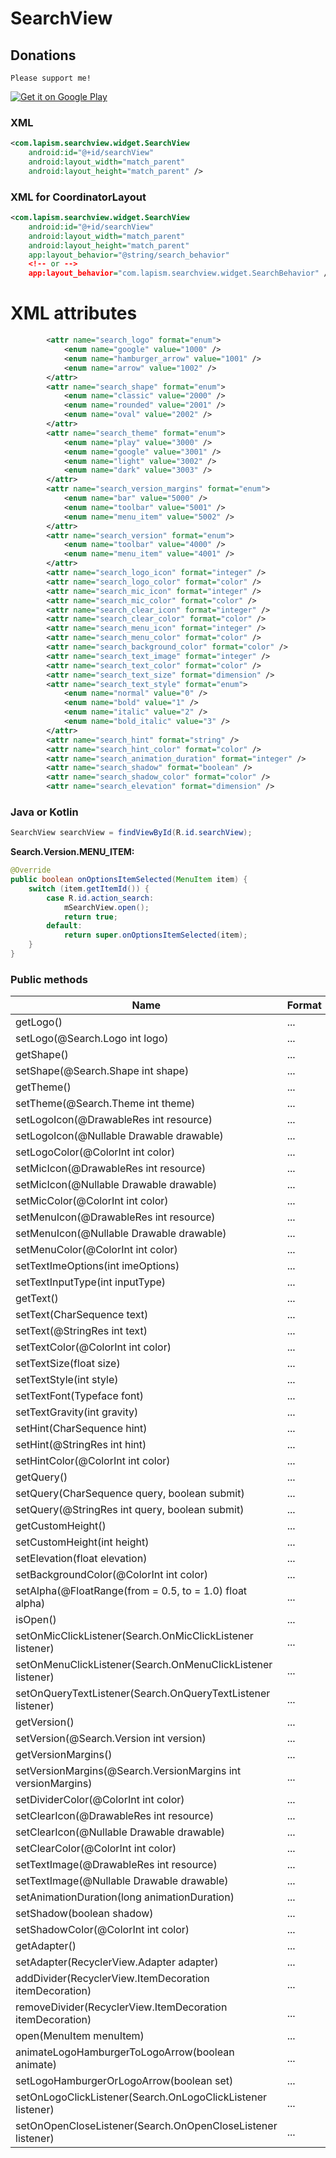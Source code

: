# SearchView

## Donations

`Please support me!`

<a href="https://www.paypal.me/lapism">
  <img alt="Get it on Google Play"
       src="https://github.com/lapism/SearchView-SearchBar/blob/master/images/donate.png" />
</a>

### XML
```xml
<com.lapism.searchview.widget.SearchView
    android:id="@+id/searchView"
    android:layout_width="match_parent"
    android:layout_height="match_parent" />
```

### XML for CoordinatorLayout
```xml
<com.lapism.searchview.widget.SearchView
    android:id="@+id/searchView"
    android:layout_width="match_parent"
    android:layout_height="match_parent"
    app:layout_behavior="@string/search_behavior"
    <!-- or -->
    app:layout_behavior="com.lapism.searchview.widget.SearchBehavior" />
```

# XML attributes
```xml
        <attr name="search_logo" format="enum">
            <enum name="google" value="1000" />
            <enum name="hamburger_arrow" value="1001" />
            <enum name="arrow" value="1002" />
        </attr>
        <attr name="search_shape" format="enum">
            <enum name="classic" value="2000" />
            <enum name="rounded" value="2001" />
            <enum name="oval" value="2002" />
        </attr>
        <attr name="search_theme" format="enum">
            <enum name="play" value="3000" />
            <enum name="google" value="3001" />
            <enum name="light" value="3002" />
            <enum name="dark" value="3003" />
        </attr>
        <attr name="search_version_margins" format="enum">
            <enum name="bar" value="5000" />
            <enum name="toolbar" value="5001" />
            <enum name="menu_item" value="5002" />
        </attr>
        <attr name="search_version" format="enum">
            <enum name="toolbar" value="4000" />
            <enum name="menu_item" value="4001" />
        </attr>
        <attr name="search_logo_icon" format="integer" />
        <attr name="search_logo_color" format="color" />
        <attr name="search_mic_icon" format="integer" />
        <attr name="search_mic_color" format="color" />
        <attr name="search_clear_icon" format="integer" />
        <attr name="search_clear_color" format="color" />
        <attr name="search_menu_icon" format="integer" />
        <attr name="search_menu_color" format="color" />
        <attr name="search_background_color" format="color" />
        <attr name="search_text_image" format="integer" />
        <attr name="search_text_color" format="color" />
        <attr name="search_text_size" format="dimension" />
        <attr name="search_text_style" format="enum">
            <enum name="normal" value="0" />
            <enum name="bold" value="1" />
            <enum name="italic" value="2" />
            <enum name="bold_italic" value="3" />
        </attr>
        <attr name="search_hint" format="string" />
        <attr name="search_hint_color" format="color" />
        <attr name="search_animation_duration" format="integer" />
        <attr name="search_shadow" format="boolean" />
        <attr name="search_shadow_color" format="color" />
        <attr name="search_elevation" format="dimension" />
```

### Java or Kotlin
```java
SearchView searchView = findViewById(R.id.searchView);
```

**Search.Version.MENU_ITEM:**
```java
@Override
public boolean onOptionsItemSelected(MenuItem item) {
    switch (item.getItemId()) {
        case R.id.action_search:
            mSearchView.open();
            return true;
        default:
            return super.onOptionsItemSelected(item);
    }
}
```

### Public methods
| Name | Format | Default | Description
| ------ | ------ |  ------ |------ |
| getLogo() | ... | ... | ...
| setLogo(@Search.Logo int logo) | ... | ... | ...
| getShape() | ... | ... | ...
| setShape(@Search.Shape int shape) | ... | ... | ...
| getTheme() | ... | ... | ...
| setTheme(@Search.Theme int theme) | ... | ... | ...
| setLogoIcon(@DrawableRes int resource) | ... | ... | ...
| setLogoIcon(@Nullable Drawable drawable) | ... | ... | ...
| setLogoColor(@ColorInt int color) | ... | ... | ...
| setMicIcon(@DrawableRes int resource) | ... | ... | ...
| setMicIcon(@Nullable Drawable drawable) | ... | ... | ...
| setMicColor(@ColorInt int color) | ... | ... | ...
| setMenuIcon(@DrawableRes int resource) | ... | ... | ...
| setMenuIcon(@Nullable Drawable drawable) | ... | ... | ...
| setMenuColor(@ColorInt int color) | ... | ... | ...
| setTextImeOptions(int imeOptions) | ... | ... | ...
| setTextInputType(int inputType) | ... | ... | ...
| getText() | ... | ... | ...
| setText(CharSequence text) | ... | ... | ...
| setText(@StringRes int text) | ... | ... | ...
| setTextColor(@ColorInt int color) | ... | ... | ...
| setTextSize(float size) | ... | ... | ...
| setTextStyle(int style) | ... | ... | ...
| setTextFont(Typeface font) | ... | ... | ...
| setTextGravity(int gravity) | ... | ... | ...
| setHint(CharSequence hint) | ... | ... | ...
| setHint(@StringRes int hint) | ... | ... | ...
| setHintColor(@ColorInt int color) | ... | ... | ...
| getQuery() | ... | ... | ...
| setQuery(CharSequence query, boolean submit) | ... | ... | ...
| setQuery(@StringRes int query, boolean submit) | ... | ... | ...
| getCustomHeight() | ... | ... | ...
| setCustomHeight(int height) | ... | ... | ...
| setElevation(float elevation) | ... | ... | ...
| setBackgroundColor(@ColorInt int color) | ... | ... | ...
| setAlpha(@FloatRange(from = 0.5, to = 1.0) float alpha) | ... | ... | ...
| isOpen() | ... | ... | ...
| setOnMicClickListener(Search.OnMicClickListener listener) | ... | ... | ...
| setOnMenuClickListener(Search.OnMenuClickListener listener) | ... | ... | ...
| setOnQueryTextListener(Search.OnQueryTextListener listener) | ... | ... | ...
| getVersion() | ... | ... | ...
| setVersion(@Search.Version int version) | ... | ... | ...
| getVersionMargins() | ... | ... | ...
| setVersionMargins(@Search.VersionMargins int versionMargins) | ... | ... | ...
| setDividerColor(@ColorInt int color) | ... | ... | ...
| setClearIcon(@DrawableRes int resource) | ... | ... | ...
| setClearIcon(@Nullable Drawable drawable) | ... | ... | ...
| setClearColor(@ColorInt int color) | ... | ... | ...
| setTextImage(@DrawableRes int resource) | ... | ... | ...
| setTextImage(@Nullable Drawable drawable) | ... | ... | ...
| setAnimationDuration(long animationDuration) | ... | ... | ...
| setShadow(boolean shadow) | ... | ... | ...
| setShadowColor(@ColorInt int color) | ... | ... | ...
| getAdapter() | ... | ... | ...
| setAdapter(RecyclerView.Adapter adapter) | ... | ... | ...
| addDivider(RecyclerView.ItemDecoration itemDecoration) | ... | ... | ...
| removeDivider(RecyclerView.ItemDecoration itemDecoration) | ... | ... | ...
| open(MenuItem menuItem) | ... | ... | ...
| animateLogoHamburgerToLogoArrow(boolean animate) | ... | ... | ...
| setLogoHamburgerOrLogoArrow(boolean set) | ... | ... | ...
| setOnLogoClickListener(Search.OnLogoClickListener listener) | ... | ... | ...
| setOnOpenCloseListener(Search.OnOpenCloseListener listener) | ... | ... | ...